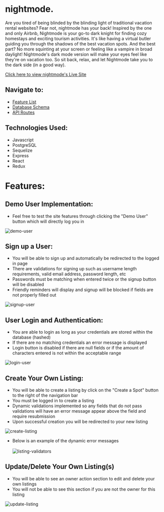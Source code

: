 # nightmode.
Are you tired of being blinded by the blinding light of traditional vacation rental websites? Fear not, nightmode has your back! Inspired by the one and only Airbnb, Nightmode is your go-to dark knight for finding cozy homestays and exciting tourism activities. It's like having a virtual butler guiding you through the shadows of the best vacation spots. And the best part? No more squinting at your screen or feeling like a vampire in broad daylight! Nightmode's dark mode version will make your eyes feel like they're on vacation too. So sit back, relax, and let Nightmode take you to the dark side (in a good way).


[Click here to view nightmode's Live Site](https://abnb-clone.onrender.com/)


## Navigate to:

* [Feature List](https://github.com/kenny-leong/nightmode/wiki/Feature-List)
* [Database Schema](https://github.com/kenny-leong/nightmode/wiki/Database-Schema)
* [API Routes](https://github.com/kenny-leong/nightmode/wiki/API-Documentation)



## Technologies Used:

* Javascript
* PostgreSQL
* Sequelize
* Express
* React
* Redux

# Features:


## Demo User Implementation:

* Feel free to test the site features through clicking the "Demo User" button which will directly log you in

![demo-user](https://user-images.githubusercontent.com/47682357/224611991-61c05dc7-d7df-4a01-b626-5dd0a06d69d3.gif)



## Sign up a User:

* You will be able to sign up and automatically be redirected to the logged in page
* There are validations for signing up such as username length requirements, valid email address, password length, etc
* Passwords must be matching when entered twice or the signup button will be disabled
* Friendly reminders will display and signup will be blocked if fields are not properly filled out

![signup-user](https://user-images.githubusercontent.com/47682357/224612510-d5c783c9-0ca5-46e7-b43b-80e0036c31b8.gif)




## User Login and Authentication:

* You are able to login as long as your credentials are stored within the database (hashed)
* If there are no matching credentials an error message is displayed
* Login button is disabled if there are null fields or if the amount of characters entered is not within the acceptable range

![login-user](https://user-images.githubusercontent.com/47682357/224611672-9bdf65c3-97dd-4498-9bbf-070cca6c5b83.gif)


## Create Your Own Listing:

* You will be able to create a listing by click on the "Create a Spot" button to the right of the navigation bar
* You must be logged in to create a listing
* Dynamic validations implemented so any fields that do not pass validations will have an error message appear above the field and require resubmission
* Upon successful creation you will be redirected to your new listing

![create-listing](https://user-images.githubusercontent.com/47682357/224597055-e0d5183e-135e-463b-a5e3-03594e618f03.gif)
* Below is an example of the dynamic error messages
<br></br>
![listing-validators](https://user-images.githubusercontent.com/47682357/224609987-83d3dabd-532e-4c5c-9a21-ef1c2a095427.gif)


## Update/Delete Your Own Listing(s)

* You will be able to see an owner action section to edit and delete your own listings
* You will not be able to see this section if you are not the owner for this listing

![update-listing](https://user-images.githubusercontent.com/47682357/224613362-1e26dac4-38ab-4545-ba2e-c7af2031ab5d.gif)
